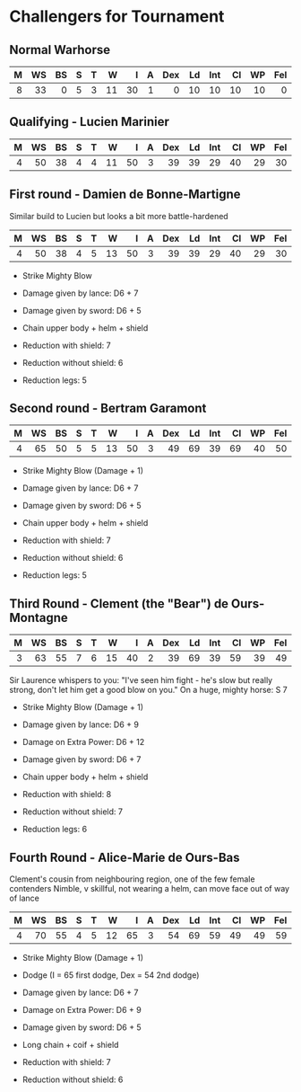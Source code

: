# Challengers for Tournament

## Normal Warhorse

|   M |   WS |   BS |   S |   T |   W |   I |   A |   Dex |   Ld |   Int |   Cl |   WP |   Fel |
| --: | ---: | ---: | --: | --: | --: | --: | --: | ----: | ---: | ----: | ---: | ---: | ----: |
|   8 |   33 |    0 |   5 |   3 |  11 |  30 |   1 |     0 |   10 |    10 |   10 |   10 |     0 |

## Qualifying - Lucien Marinier

|   M |   WS |   BS |   S |   T |   W |   I |   A |   Dex |   Ld |   Int |   Cl |   WP |   Fel |
| --: | ---: | ---: | --: | --: | --: | --: | --: | ----: | ---: | ----: | ---: | ---: | ----: |
|   4 |   50 |   38 |   4 |   4 |  11 |  50 |   3 |    39 |   39 |    29 |   40 |   29 |    30 |

## First round - Damien de Bonne-Martigne

Similar build to Lucien but looks a bit more battle-hardened

|   M |   WS |   BS |   S |   T |   W |   I |   A |   Dex |   Ld |   Int |   Cl |   WP |   Fel |
| --: | ---: | ---: | --: | --: | --: | --: | --: | ----: | ---: | ----: | ---: | ---: | ----: |
|   4 |   50 |   38 |   4 |   5 |  13 |  50 |   3 |    39 |   39 |    29 |   40 |   29 |    30 |

- Strike Mighty Blow
- Damage given by lance: D6 + 7
- Damage given by sword: D6 + 5

- Chain upper body + helm + shield
- Reduction with shield: 7
- Reduction without shield: 6
- Reduction legs: 5

## Second round - Bertram Garamont

|   M |   WS |   BS |   S |   T |   W |   I |   A |   Dex |   Ld |   Int |   Cl |   WP |   Fel |
| --: | ---: | ---: | --: | --: | --: | --: | --: | ----: | ---: | ----: | ---: | ---: | ----: |
|   4 |   65 |   50 |   5 |   5 |  13 |  50 |   3 |    49 |   69 |    39 |   69 |   40 |    50 |

- Strike Mighty Blow (Damage + 1)
- Damage given by lance: D6 + 7
- Damage given by sword: D6 + 5

- Chain upper body + helm + shield
- Reduction with shield: 7
- Reduction without shield: 6
- Reduction legs: 5

## Third Round - Clement (the "Bear") de Ours-Montagne

|   M |   WS |   BS |   S |   T |   W |   I |   A |   Dex |   Ld |   Int |   Cl |   WP |   Fel |
| --: | ---: | ---: | --: | --: | --: | --: | --: | ----: | ---: | ----: | ---: | ---: | ----: |
|   3 |   63 |   55 |   7 |   6 |  15 |  40 |   2 |    39 |   69 |    39 |   59 |   39 |    49 |

Sir Laurence whispers to you: "I've seen him fight - he's slow but really strong, don't let him get a good blow on you."
On a huge, mighty horse: S 7

- Strike Mighty Blow (Damage + 1)
- Damage given by lance: D6 + 9
- Damage on Extra Power: D6 + 12
- Damage given by sword: D6 + 7

- Chain upper body + helm + shield
- Reduction with shield: 8
- Reduction without shield: 7
- Reduction legs: 6

## Fourth Round - Alice-Marie de Ours-Bas

Clement's cousin from neighbouring region, one of the few female contenders
Nimble, v skillful, not wearing a helm, can move face out of way of lance

|   M |   WS |   BS |   S |   T |   W |   I |   A |   Dex |   Ld |   Int |   Cl |   WP |   Fel |
| --: | ---: | ---: | --: | --: | --: | --: | --: | ----: | ---: | ----: | ---: | ---: | ----: |
|   4 |   70 |   55 |   4 |   5 |  12 |  65 |   3 |    54 |   69 |    59 |   49 |   49 |    59 |

- Strike Mighty Blow (Damage + 1)
- Dodge (I = 65 first dodge, Dex = 54 2nd dodge)
- Damage given by lance: D6 + 7
- Damage on Extra Power: D6 + 9
- Damage given by sword: D6 + 5

- Long chain + coif + shield
- Reduction with shield: 7
- Reduction without shield: 6
